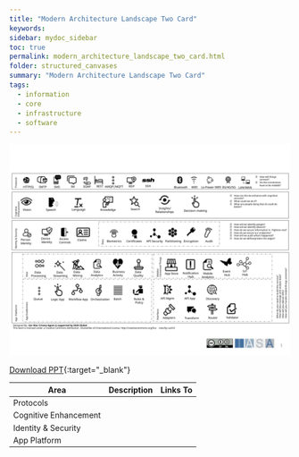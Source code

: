```yaml
---
title: "Modern Architecture Landscape Two Card"
keywords: 
sidebar: mydoc_sidebar
toc: true
permalink: modern_architecture_landscape_two_card.html
folder: structured_canvases
summary: "Modern Architecture Landscape Two Card"
tags: 
  - information
  - core
  - infrastructure
  - software
---
```


![image001](media/modern_architecture_landscape_two_card.svg)

[Download PPT](media/ppt/modern_architecture_landscape_two_card.ppt){:target="_blank"}

| Area | Description | Links To |
| --- | --- | --- |
| Protocols |   |   |
| Cognitive Enhancement |   |   |
| Identity & Security |   |   |
| App Platform |   |   |